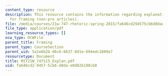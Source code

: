 ```yaml
---
content_type: resource
description: This resource contains the information regarding explanation of outline
  for framing (non-pro articles).
file: /media/courses/21w-747-rhetoric-spring-2015/fa646cd294575cb6d0dae0d82b190cb8_MIT21W_747S15_Explan.pdf
file_type: application/pdf
learning_resource_types: []
ocw_type: OCWFile
parent_title: Framing
parent_type: CourseSection
parent_uid: 5a1e6b2b-d6c6-6637-8d1e-694edc1809e7
resourcetype: Document
title: MIT21W_747S15_Explan.pdf
uid: fa646cd2-9457-5cb6-d0da-e0d82b190cb8
---
```

